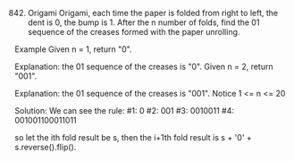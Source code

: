 842. Origami
Origami, each time the paper is folded from right to left, the dent is 0, the bump is 1. After the n number of folds, find the 01 sequence of the creases formed with the paper unrolling.

Example
Given n = 1, return "0".

Explanation:
the 01 sequence of the creases is "0".
Given n = 2, return "001".

Explanation:
the 01 sequence of the creases is "001".
Notice
1 <= n <= 20

Solution:
We can see the rule:
#1: 0
#2: 001
#3: 0010011
#4: 001001100011011

so let the ith fold result be s, then the i+1th fold result is s + '0' + s.reverse().flip().
